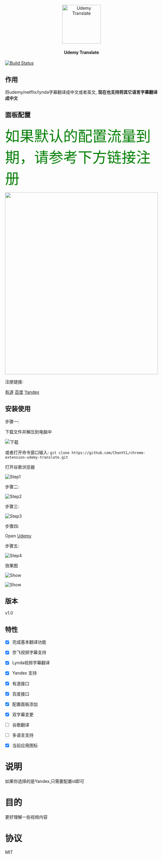 <p align="center">
  <img src="https://github.com/ChenYCL/chrome-extension-udemy-translate/raw/master/images/128.png" alt="Udemy Translate" height="128" width="128" />
</p>

<h4 align="center">
  Udemy Translate
</h4>

[![Build Status](https://img.shields.io/badge/README-English-yellow.svg)](README.md)

## 作用

将udemy/netflix/lynda字幕翻译成中文或者英文, **现在也支持将其它语言字幕翻译成中文**

## 面板配置

<font color=green size=7>如果默认的配置流量到期，请参考下方链接注册</font>

<div align=center><img width="100%" height="600" src="https://github.com/ChenYCL/chrome-extension-udemy-translate/raw/master/media/config.png"/></div>

注册链接:

[有道](https://ai.youdao.com/index.s)
[百度](https://fanyi-api.baidu.com/api/trans/product/desktop)
[Yandex](https://translate.yandex.com/developers/keys)



## 安装使用
步骤一:

下载文件并解压到电脑中

![下载](https://github.com/ChenYCL/chrome-extension-udemy-translate/raw/master/media/download.png)

或者打开命令窗口输入:  `git clone https://github.com/ChenYCL/chrome-extension-udemy-translate.git`

打开谷歌浏览器

![Step1](https://github.com/ChenYCL/chrome-extension-udemy-translate/raw/master/media/step1.png)

步骤二:

![Step2](https://github.com/ChenYCL/chrome-extension-udemy-translate/raw/master/media/step2.png)

步骤三:

![Step3](https://github.com/ChenYCL/chrome-extension-udemy-translate/raw/master/media/step3.png)

步骤四:

Open [Udemy](https://www.udemy.com/mern-stack-front-to-back/)

步骤五:

![Step4](https://github.com/ChenYCL/chrome-extension-udemy-translate/raw/master/media/step4.png)

效果图

![Show](https://github.com/ChenYCL/chrome-extension-udemy-translate/raw/master/media/show.png)

![Show](https://github.com/ChenYCL/chrome-extension-udemy-translate/raw/master/media/netflix.png)

## 版本

v1.0 

## 特性

- [x] 完成基本翻译功能

- [x] 奈飞视频字幕支持

- [x] Lynda视频字幕翻译

- [x] Yandex 支持

- [x] 有道接口

- [x] 百度接口

- [x] 配置面板添加

- [x] 双字幕变更

- [ ] 谷歌翻译

- [ ] 多语言支持

- [x] 当前应用图标
  
# 说明

如果你选择的是Yandex,只需要配置id即可

# 目的

更好理解一些视频内容

# 协议

MIT
